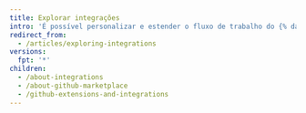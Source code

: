 ```yaml
---
title: Explorar integrações
intro: 'É possível personalizar e estender o fluxo de trabalho do {% data variables.product.product_name %} com ferramentas e serviços criados pela comunidade do {% data variables.product.product_name %}.'
redirect_from:
  - /articles/exploring-integrations
versions:
  fpt: '*'
children:
  - /about-integrations
  - /about-github-marketplace
  - /github-extensions-and-integrations
---
```


